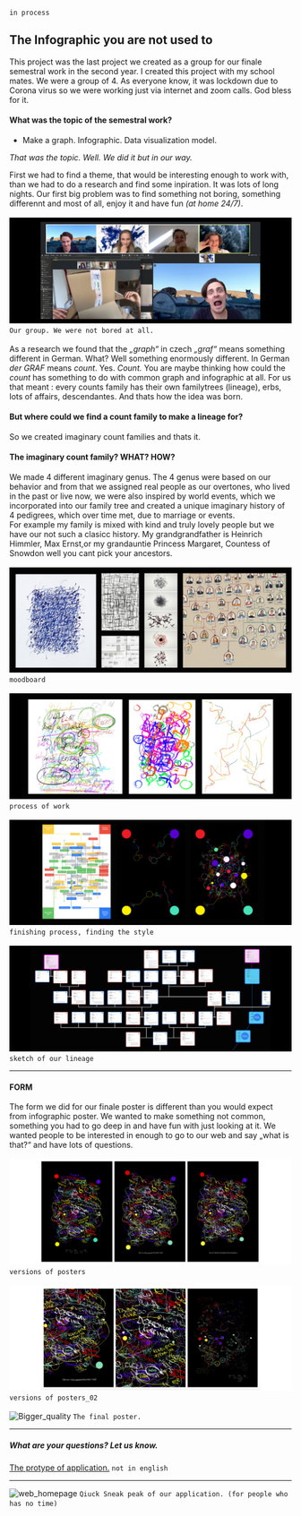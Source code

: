 `in process`

## The Infographic you are not used to ##

This project was the last project we created as a group for our finale semestral work in the second year. I created this project with my school mates. We were a group of 4. As everyone know, it was lockdown due to Corona virus so we were working just via internet and zoom calls. God bless for it. 

#### What was the topic of the semestral work? 

- Make a graph. Infographic. Data visualization model. 

*That was the topic. Well. We did it but in our way.*

First we had to find a theme, that would be interesting enough to work with, than we had to do a research and find some inpiration. It was lots of long nights. 
Our first big problem was to find something not boring, something differennt and most of all, enjoy it and have fun *(at home 24/7)*.
<br />
<br />
![Our group_having_fun](./img/us_work.png)
`Our group. We were not bored at all.`
<br />
<br />
As a research we found that the *„graph“* in czech *„graf“* means something different in German. What? Well something enormously different. In German *der GRAF* means *count*. Yes. *Count.* You are maybe thinking how could the *count* has something to do with common graph and infographic at all. 
For us that meant : every counts family has their own familytrees (lineage), erbs, lots of affairs, descendantes. And thats how the idea was born. 
#### But where could we find a count family to make a lineage for?  
So we created imaginary count families and thats it.
<br />
#### The imaginary count family? WHAT? HOW?
We made 4 different imaginary genus. 
The 4 genus were based on our behavior and from that we assigned real people as our overtones, who lived in the past or live now, we were also inspired by world events, which we incorporated into our family tree and created a unique imaginary history of 4 pedigrees, which over time met, due to marriage or events. 
<br />
For example my family is mixed with kind and truly lovely people but we have our not such a clasicc history. My grandgrandfather is Heinrich Himmler, Max Ernst,or my grandauntie Princess Margaret, Countess of Snowdon well you cant pick your ancestors. 
<br />
<br />
![moodboard](./img/moodboard_kl.png)
`moodboard`
<br />
<br />
![process_of_work](./img/process_of_work.png)
`process of work`
<br />
<br />
![finishing](./img/finishing_process.png)
`finishing process, finding the style`
<br />
<br />
![lineage](./img/lineage.png)
`sketch of our lineage`


---


#### FORM
The form we did for our finale poster is different than you would expect from infographic poster. We wanted to make something not common, something you had to go deep in and have fun with just looking at it. We wanted people to be interested in enough to go to our web and say „what is that?“ and have lots of questions. 
<br />
<br />
![posters](./img/posters_infographic.png)
`versions of posters`
<br />
<br />
![posters_02](./img/posters_infographic_01.png)
`versions of posters_02`
<br />
<br />
![Bigger_quality](./img/Poster_bigger_quality_02.jpg)
`The final poster.`


---

##### *What are your questions? Let us know.*

[The protype of application.](https://www.figma.com/proto/C8uqGjcG0Vj3Wl8P8E5Qku/Webov%C3%A1-Aplikace?node-id=421%3A18078&scaling=min-zoom)
`not in english`

---

![web_homepage](./img/Poster_bigger_quality_02.jpg)
`Qiuck Sneak peak of our application. (for people who has no time)`
